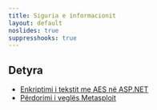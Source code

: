 ```yaml
---
title: Siguria e informacionit
layout: default
noslides: true
suppresshooks: true
---
```


## Detyra

<!-- - [Enkriptimi i tekstit me AES në ASP.NET](https://github.com/FatbardhKadriu/AES-Encryption-with-ASP.NET) -->
- [Enkriptimi i tekstit me AES në ASP.NET](https://github.com/FatbardhKadriu/AES-Encryption-with-ASP.NET/blob/main/README.md)
- [Përdorimi i veglës Metasploit](/detyrat-master/siguria-e-informacionit/Metasploit)
<!-- - [Analiza e veglës Metasploit](https://github.com/FatbardhKadriu/analiza-e-vegles-metasploit/blob/main/README.md) -->


